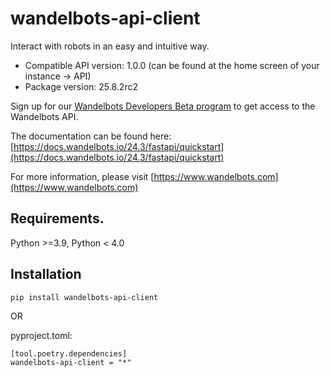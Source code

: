 # wandelbots-api-client
Interact with robots in an easy and intuitive way.

- Compatible API version: 1.0.0 (can be found at the home screen of your instance -> API)
- Package version: 25.8.2rc2

Sign up for our [Wandelbots Developers Beta program](https://www.wandelbots.com/developers-beta) to get access to the Wandelbots API.

The documentation can be found here: [https://docs.wandelbots.io/24.3/fastapi/quickstart](https://docs.wandelbots.io/24.3/fastapi/quickstart)

For more information, please visit [https://www.wandelbots.com](https://www.wandelbots.com)

## Requirements.
Python >=3.9, Python < 4.0

## Installation
```
pip install wandelbots-api-client
```

OR

pyproject.toml:
```
[tool.poetry.dependencies]
wandelbots-api-client = "*"
```


